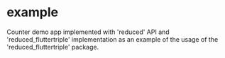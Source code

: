 # example

Counter demo app implemented with 'reduced' API and 'reduced_fluttertriple' implementation as an example of the usage of the 'reduced_fluttertriple' package.
